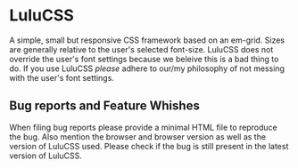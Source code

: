 # LuluCSS

A simple, small but responsive CSS framework based on an em-grid. Sizes are generally relative to the user's
selected font-size. LuluCSS does not override the user's font settings because we beleive this is a bad thing to do.
If you use LuluCSS *please* adhere to our/my philosophy of not messing with the user's font settings. 

## Bug reports and Feature Whishes

When filing bug reports please provide a minimal HTML file to reproduce the bug. Also mention the 
browser and browser version as well as the version of LuluCSS used. Please check if the bug is still
present in the latest version of LuluCSS.
